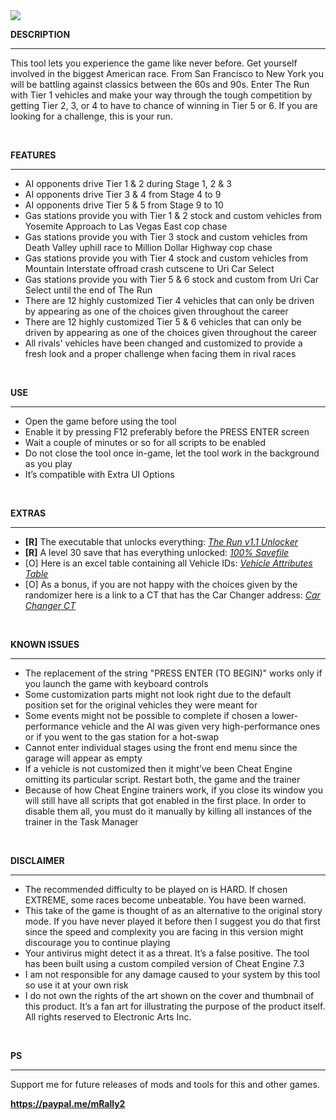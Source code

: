 <img src="https://public-files.gumroad.com/xbpr5ju862nsrwmurscv1ua9qcgy">
<div class="rich-text">
   <p><strong>DESCRIPTION</strong></p>
   <hr>
   <p>This tool lets you experience the game like never before. Get yourself involved in the biggest American race. From San Francisco to New York you will be battling against classics between the 60s and 90s. Enter The Run with Tier 1 vehicles and make your way through the tough competition by getting Tier 2, 3, or 4 to have to chance of winning in Tier 5 or 6. If you are looking for a challenge, this is your run.</p>
   <p><br></p>
   <p><strong>FEATURES</strong></p>
   <hr>
   <ul>
      <li>AI opponents drive Tier 1 &amp; 2 during Stage 1, 2 &amp; 3</li>
      <li>AI opponents drive Tier 3 &amp; 4 from Stage 4 to 9</li>
      <li>AI opponents drive Tier 5 &amp; 5 from Stage 9 to 10</li>
      <li>Gas stations provide you with Tier 1 &amp; 2 stock and custom vehicles from Yosemite Approach to Las Vegas East cop chase</li>
      <li>Gas stations provide you with Tier 3 stock and custom vehicles from Death Valley uphill race to Million Dollar Highway cop chase</li>
      <li>Gas stations provide you with Tier 4 stock and custom vehicles from Mountain Interstate offroad crash cutscene to Uri Car Select</li>
      <li>Gas stations provide you with Tier 5 &amp; 6 stock and custom from Uri Car Select until the end of The Run</li>
      <li>There are 12 highly customized Tier 4 vehicles that can only be driven by appearing as one of the choices given throughout the career</li>
      <li>There are 12 highly customized Tier 5 &amp; 6 vehicles that can only be driven by appearing as one of the choices given throughout the career</li>
      <li>All rivals' vehicles have been changed and customized to provide a fresh look and a proper challenge when facing them in rival races</li>
   </ul>
   <p><br></p>
   <p><strong>USE</strong></p>
   <hr>
   <ul>
      <li>Open the game before using the tool</li>
      <li>Enable it by pressing F12 preferably before the PRESS ENTER screen</li>
      <li>Wait a couple of minutes or so for all scripts to be enabled</li>
      <li>Do not close the tool once in-game, let the tool work in the background as you play</li>
      <li>It’s compatible with Extra UI Options</li>
   </ul>
   <p><br></p>
   <p><strong>EXTRAS</strong></p>
   <hr>
   <ul>
      <li><strong>[R]</strong> The executable that unlocks everything: <a target="_blank" rel="noopener noreferrer nofollow" href="https://mega.nz/file/lxBHhKBA#I81krRLXLYjgck8wcm2I_oDWqiIc3tghVtfLQub1JfM"><em>The Run v1.1 Unlocker</em></a></li>
      <li><strong>[R]</strong> A level 30 save that has everything unlocked: <a target="_blank" rel="noopener noreferrer nofollow" href="https://mega.nz/file/wwgQHRbL#CxgMRsl2t7R94rTiEPJG54DG8dpVtTuKOt7-Jan7_F0"><em>100% Savefile</em></a></li>
      <li>[O] Here is an excel table containing all Vehicle IDs: <a target="_blank" rel="noopener noreferrer nofollow" href="https://docs.google.com/spreadsheets/d/1PKMQ9pjzXqJNN7dPLvb09Cwpaonbf0m-/edit?usp=sharing&amp;ouid=115565166183456091745&amp;rtpof=true&amp;sd=true"><em>Vehicle Attributes Table</em></a></li>
      <li>[O] As a bonus, if you are not happy with the choices given by the randomizer here is a link to a CT that has the Car Changer address: <a target="_blank" rel="noopener noreferrer nofollow" href="https://mega.nz/file/lkwmgKrT#fl8zSrOB_0LnDkNqz8N6kAeqCFsHkT76NITVGGeOx_A"><em>Car Changer CT</em></a></li>
   </ul>
   <p><br></p>
   <p><strong>KNOWN ISSUES</strong></p>
   <hr>
   <ul>
      <li>The replacement of the string "PRESS ENTER (TO BEGIN)" works only if you launch the game with keyboard controls</li>
      <li>Some customization parts might not look right due to the default position set for the original vehicles they were meant for</li>
      <li>Some events might not be possible to complete if chosen a lower-performance vehicle and the AI was given very high-performance ones or if you went to the gas station for a hot-swap</li>
      <li>Cannot enter individual stages using the front end menu since the garage will appear as empty</li>
      <li>If a vehicle is not customized then it might’ve been Cheat Engine omitting its particular script. Restart both, the game and the trainer</li>
      <li>Because of how Cheat Engine trainers work, if you close its window you will still have all scripts that got enabled in the first place. In order to disable them all, you must do it manually by killing all instances of the trainer in the Task Manager<br></li>
   </ul>
   <p><br></p>
   <p><strong>DISCLAIMER</strong></p>
   <hr>
   <ul>
      <li>The recommended difficulty to be played on is HARD. If chosen EXTREME, some races become unbeatable. You have been warned.</li>
      <li>This take of the game is thought of as an alternative to the original story mode. If you have never played it before then I suggest you do that first since the speed and complexity you are facing in this version might discourage you to continue playing</li>
      <li>Your antivirus might detect it as a threat. It’s a false positive. The tool has been built using a custom compiled version of Cheat Engine 7.3</li>
      <li>I am not responsible for any damage caused to your system by this tool so use it at your own risk</li>
      <li>I do not own the rights of the art shown on the cover and thumbnail of this product. It’s a fan art for illustrating the purpose of the product itself. All rights reserved to Electronic Arts Inc.</li>
   </ul>
   <p><br></p>
   <p><strong>PS</strong></p>
   <hr>
   <p>Support me for future releases of mods and tools for this and other games.</p>
   <p><strong><a href="https://paypal.me/mRally2" target="_blank" rel="noopener noreferrer nofollow">https://paypal.me/mRally2</a></strong></p>
</div>
